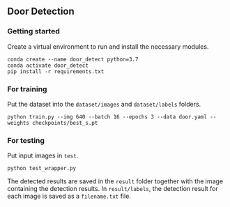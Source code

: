 ## Door Detection

### Getting started
Create a virtual environment to run and install the necessary modules.
```
conda create --name door_detect python=3.7
conda activate door_detect
pip install -r requirements.txt
```

### For training
Put the dataset into the `dataset/images` and `dataset/labels` folders.
```
python train.py --img 640 --batch 16 --epochs 3 --data door.yaml --weights checkpoints/best_s.pt
```

### For testing
Put input images in `test`.
```
python test_wrapper.py
```
The detected results are saved in the `result` folder together with the image containing the detection results.
In `result/labels`, the detection result for each image is saved as a `filename.txt` file.